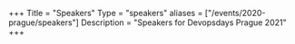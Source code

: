 +++
Title = "Speakers"
Type = "speakers"
aliases = ["/events/2020-prague/speakers"]
Description = "Speakers for Devopsdays Prague 2021"
+++
